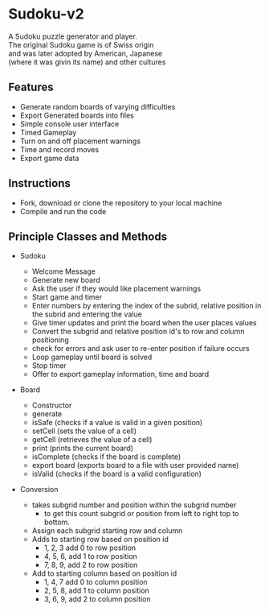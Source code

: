 # Sudoku-v2   
A Sudoku puzzle generator and player.   
The original Sudoku game is of Swiss origin    
and was later adopted by American, Japanese   
(where it was givin its name) and other cultures

## Features   
- Generate random boards of varying difficulties      
- Export Generated boards into files   
- Simple console user interface  
- Timed Gameplay   
- Turn on and off placement warnings   
- Time and record moves   
- Export game data  

## Instructions
- Fork, download or clone the repository to your local machine   
- Compile and run the code   

## Principle Classes and Methods
- Sudoku   
    - Welcome Message  
    - Generate new board  
    - Ask the user if they would like placement warnings  
    - Start game and timer  
    - Enter numbers by entering the index of the subrid, relative position in the subrid and entering the value  
    - Give timer updates and print the board when the user places values   
    - Convert the subgrid and relative position id's to row and column positioning    
    - check for errors and ask user to re-enter position if failure occurs   
    - Loop gameplay until board is solved  
    - Stop timer   
    - Offer to export gameplay information, time and board    

- Board  
    - Constructor  
    - generate  
    - isSafe (checks if a value is valid in a given position)  
    - setCell (sets the value of a cell)  
    - getCell (retrieves the value of a cell)  
    - print (prints the current board)  
    - isComplete (checks if the board is complete)  
    - export board (exports board to a file with user provided name)  
    - isValid (checks if the board is a valid configuration)   
    
- Conversion
    - takes subgrid number and position within the subgrid number
        - to get this count subgrid or position from left to right top to bottom.
    - Assign each subgrid starting row and column
    - Adds to starting row based on position id
        - 1, 2, 3 add 0 to row position
        - 4, 5, 6, add 1 to row position
        - 7, 8, 9, add 2 to row position
    - Add to starting column based on position id
        - 1, 4, 7 add 0 to column position
        - 2, 5, 8, add 1 to column position
        - 3, 6, 9, add 2 to column position
